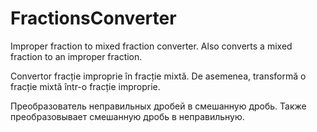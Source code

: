 # FractionsConverter
Improper fraction to mixed fraction converter.
Also converts a mixed fraction to an improper fraction.

Convertor fracție improprie în fracție mixtă.
De asemenea, transformă o fracție mixtă într-o fracție improprie.


Преобразователь неправильных дробей в смешанную дробь.
Также преобразовывает смешанную дробь в неправильную.
